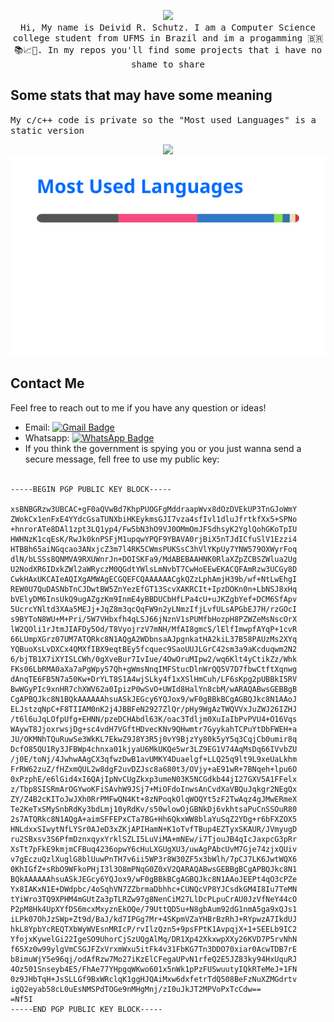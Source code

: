<!--https://camo.githubusercontent.com/7e2eb2cdb066ba70bd67d1c0c5d606bc92f15e127d6bbb0e4acc6d33af746ffc/68747470733a2f2f6769746875622d726561646d652d73746174732e76657263656c2e6170702f6170692f746f702d6c616e67732f3f757365726e616d653d4465697669645265696e6b655363686969747a2673697a655f7765696768743d302e3526636f756e745f7765696768743d302e3526686964655f626f726465723d74727565267468656d653d7472616e73706172656e7426686964653d6a6176617363726970742c68746d6c266c616e67735f636f756e743d38266c61796f75743d636f6d70616374-->
<!-- TOP CONTENT -->
<p align="center"> 
  <img src="https://media2.giphy.com/media/2IudUHdI075HL02Pkk/giphy.gif?cid=ecf05e47tscqps0m9i2jyfzz7ywzqrsx0z3wcrt5h4k7k5f5&ep=v1_gifs_search&rid=giphy.gif&ct=g"/><br/>
  <samp>Hi, My name is Deivid R. Schutz. I am a Computer Science college student from UFMS in Brazil and im a progamming 🇧🇷📚📈🔬. 
  In my repos you'll find some projects that i have no shame to share</samp>
</p>
 

## Some stats that may have some meaning
<samp> My c/c++ code is private so the "Most used Languages" is a static version</samp>
 <p align="center">
  <img src="https://github-readme-stats.vercel.app/api?username=DeividReinkeSchiitz&theme=transparent&show_icons=true&hide_border=true" />
<!--   <img 
src="https://github-readme-stats.vercel.app/api/top-langs/?username=DeividReinkeSchiitz&size_weight=0.5&count_weight=0.5&hide_border=true&theme=transparent&hide=javascript,html&langs_count=8&layout=compact" /> -->
  <img src="https://raw.githubusercontent.com/DeividReinkeSchiitz/DeividReinkeSchiitz/9cf0547fdd15b1ac7e3841bd43d1ff0d044da833/most_used.svg" alt="h"/>  
</p>
 
  ## Contact Me
  Feel free to reach out to me if you have any question or ideas!
  - Email: [![Gmail Badge](https://img.shields.io/badge/-deivid@schiitz.com-c14438?style=flat-square&logo=Gmail&logoColor=white&link=mailto:deivid@schiitz.com)](mailto:deivid@schiitz.com)
  - Whatsapp: [![WhatsApp Badge](https://img.shields.io/badge/(66)%20996721039-25D366?style=flat-square&logo=Whatsapp&logoColor=white&link=https://wa.me/5566996721039?text=Hi)](https://wa.me/5566996721039?text=Hi)
  - If you think the government is spying you or you just wanna send a secure message, fell free to use my public key: <br/><br/>
  ```
  -----BEGIN PGP PUBLIC KEY BLOCK-----

  xsBNBGRzw3UBCAC+gF0aQVwBd7KhpPUOGFgMddraapWvx8dOzDVEkUP3TnGJoWmY
  ZWokCx1enFxE4YYdcGsaTUNXbiHKEykmsGJI7vza4sfIvl1dluJfrtkfXx5+SPNo
  +hnrorATe8DAl1zpt3LQ1yp4/Fw5bN3hO9VJ0OMmOmJFSdhsyK2YglQohGKoTpIU
  HWHNzK1cqEsK/RwJk0knPSFjM1upqwYPQF9YBAVA0rjBiX5nTJdICfuSlV1Ezzi4
  HTBBh65aiNGqcao3ANxjcZ3m7l4RK5CWmsPUKSsC3hVlYKpUy7YNW579OXWyrFoq
  dlN/bLSSs8QNMVA9RXUWnrJn+DOISKFa9/MdABEBAAHNK0RlaXZpZCBSZWlua2Ug
  U2NodXR6IDxkZWl2aWRyczM0QGdtYWlsLmNvbT7CwHoEEwEKACQFAmRzw3UCGy8D
  CwkHAxUKCAIeAQIXgAMWAgECGQEFCQAAAAAACgkQZzLphAmjH39b/wf+NtLwEhgI
  REW0U7QuDASNbTnCJDwtBW5ZnYezEfGT13ScvXAKRCIt+IpzDOKn0n+LbNSJ8xHq
  bVElyDM6InsUkQ9ugAZgzKm9InmE4yBBDUCbHfLPa4cU+uJKZgbYef+DCM6SfApv
  5UcrcYNltd3XAa5MEJj+JqZ8m3qcQqFW9n2yLNmzIfjLvfULsAPGbEJ7H/rzGOcI
  s9BYToN8WU+M+Pri/5W7VHbxfh4qLSJ66jNznV1sPUMfbHozpH8PZWZeMsNscOrX
  lW2QOli1rJtmJIAFDy5Od/T8VyojrzV7mNH/MfAI8gmcS/lElfImwpfAYqP+1cvR
  66LUmpXGrz07UM7ATQRkc8N1AQgA2WDbnsaAJpgnkatHA2kiL37B58PAUzMs2XYq
  YQBuoXsLvDXCx4QMXfIBX9eqtBEy5fcquec9SaoUUJLGrC42sm3a9aKcduqwm2N2
  6/bjTB1X7iXYISLCWh/0gXveBur7IvIue/4OwOruMIpw2/wq6Klt4yCtikZz/Whk
  FKs06LbRMA0aXa7aPgWpy57Qh+gWmsNnqIMFStucDlnWrQQ5V7D7fbwCtftXqnwg
  dAnqTE6FB5N7a50Kw+DrYLT8S1A4wjSLky4f1xXSlHmCuh/LF6sKpg2pUBBkI5RV
  BwWGyPIc9xnHR7chXWV62a0IpizP0wSvO+UWId8HalYn8cbM/wARAQABwsGEBBgB
  CgAPBQJkc8N1BQkAAAAAAhsuASkJEGcy6YQJox9/wF0gBBkBCgAGBQJkc8N1AAoJ
  ELJstzqNpC+F8TIIAM0nK2j4JBBFeN2927ZlQr/pHy9WgAzTWQVVxJuZWJ26IZHJ
  /t6l6uJqLOfpUfg+EHNN/pzeDCHAbdl63K/oac3Tdljm0XuIaIbPvPVU4+O16Vqs
  WAywT8JjoxrwsjDg+sc4vdH7VGftHDvecKNv9QHwmtr7GyykahTCPuYtDbFWEH+a
  JU/OKMNhTQuRuwSe3WkKL7EkwZ9J8Y3R5j0vY9BjzYy80k5yY5q3CqjCb0umir8q
  DcfO85QU1Ry3JFBWp4chnxa01kjyaU6MkUKQe5wr3LZ9EG1V74AqMsDq66IVvbZU
  /j0E/toNj/4JwhwAAgCX3qfwzDwB1avUMKY4Duaelgf+LLQ25q9lt9L9xeUaLkhm
  FrRW62zuZ/fHZxmQUL2w8dgF2uvDZJsc8a680t3/OVjy+aE91wR+7BNqeh+lpu6O
  0xPzphE/e6lGid4xI6QAjIpNvCUgZkxp3umeN03K5NCGdkb44jI27GXV5A1FFelx
  z/Tbp8SISRmArOGYwoKFiSAvhW9JSj7+MiOFdoInwsAnCvdXaVBQuJqkgr2NEgQx
  ZY/Z4B2cKIToJwJXh0RrPMFwQN4Kt+8zNPoqkOlqWOQYt5zF2TwAqz4gJMwERmeX
  Te2KeTxSMySnbRdKy3bdLmj10yRdKv/s50wlowOjGBNkDj6vkhtsaPuCnSSOuR80
  2s7ATQRkc8N1AQgA+aimSFFEPxCTa7BG+Hh6QkxWW8blaYuSqZ2YDg+r6bFXZOX5
  HNLdxxSIwytNfLYSr0AJeD3xZKjAPIHamN+K1oTvfTBup4EZTyxSKAUR/JVmyugD
  ru2SBxsv3S6PfmDznxqyxYrklSZLI5LuViMA+mNEw/i7TjouJB4qIcJaxpcG3pRr
  XsTt7pFkE9kmjmCFBuq4236opwY6cHuLXGUgXU3/uwAgPAbcUvM7Gje74zjxQUiv
  v7gEczuQzlXuglG8blUuwPnTH7v6ii5WP3r8W30ZF5x3bWlh/7pCJ7LK6JwtWQX6
  0KhIGfZ+sRbO9WFkoPHjI3l3O8mPNqG0Z0xV2QARAQABwsGEBBgBCgAPBQJkc8N1
  BQkAAAAAAhsuASkJEGcy6YQJox9/wF0gBBkBCgAGBQJkc8N1AAoJEEPt4qO3cPZe
  Yx8IAKxN1E+DWdpbc/4oSqhVN7ZZbrmaDbhhc+CUNQcVP8YJCsdkGM4I8Iu7TeMN
  tYiWro3TQ9XPHM4mGUtZa3pTLRZw97g8NenCiM27LlDcPLpuCrAU0JzVfNeY44cO
  P2pM8Hk4UpXYfDS6mcxMxyznEkOQe/79UttQD5u+N8gbAum92dG1nmA5ga9xQJs1
  iLPk07OhJzSWp+Zt9d/BaJ/kd7IPGg7Mr+4SKpmVZaYHBrBzRhJ+RYpwzA7IkdUJ
  hkL8YpbYcREQTXbWyWVEsnMRIcP/rvIlzQzn5+9psFPtK1AvpqjX+1+SEELb9IC2
  YfojxKywelGi22IgeSO9UhorCjSzUQgAlMq/DR1Xp42XkxwpXXy26KVD7P5rvNhN
  f65Xz0w99ylgVmCSGJFZxVrxmWxu5itFk4v31FbKG7Tn3DDO70xiar0AcwTDB7rE
  b8imuWjY5e96qj/odAfRzw7Mo27iKzElCFegaUPvN1rfeQ2E5JZ83ky94HxUquRJ
  4Oz501Snseyb4E5/FhAe77YHpgqWKwo601x5nWk1pPzFUSwuutyIQkRTeMeJ+1FN
  0z9JHbTqH+JsSLLGf9BxWRclqK1ggHJQAiMxw6dxfetrTdQ508BeFzNuXZMGdrtv
  igQ2eyab58cL0uEsNMSPdTOGe9nMHgMnj/zI0uJkJT2MPVoPxTcCdw==
  =Nf5I
  -----END PGP PUBLIC KEY BLOCK-----
  ```


